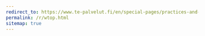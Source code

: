 ```yaml
---
redirect_to: https://www.te-palvelut.fi/en/special-pages/practices-and-provisions
permalink: /r/wtop.html
sitemap: true
---
```

